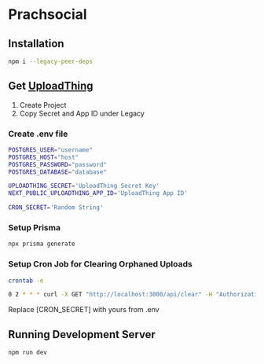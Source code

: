 # Prachsocial

## Installation
```bash
npm i --legacy-peer-deps
```

## Get [UploadThing](https://uploadthing.com)
1. Create Project
2. Copy Secret and App ID under Legacy

### Create .env file
```bash
POSTGRES_USER="username"
POSTGRES_HOST="host"
POSTGRES_PASSWORD="password"
POSTGRES_DATABASE="database"

UPLOADTHING_SECRET='UploadThing Secret Key'
NEXT_PUBLIC_UPLOADTHING_APP_ID='UploadThing App ID'

CRON_SECRET='Random String'
```

### Setup Prisma
```bash
npx prisma generate
```

### Setup Cron Job for Clearing Orphaned Uploads
```bash
crontab -e
```

```bash
0 2 * * * curl -X GET "http://localhost:3000/api/clear" -H "Authorization: Bearer [CRON_SECRET]"
```
<summary>
Replace [CRON_SECRET] with yours from .env
</summary>

## Running Development Server
```bash
npm run dev 
```